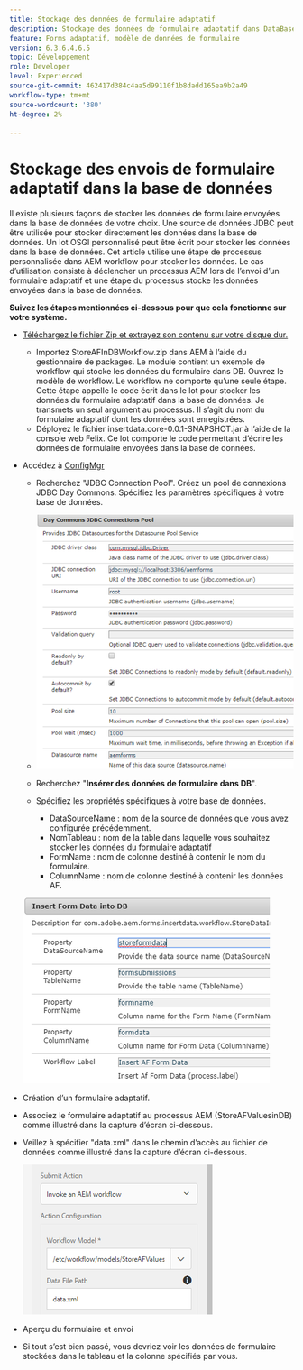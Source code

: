 ```yaml
---
title: Stockage des données de formulaire adaptatif
description: Stockage des données de formulaire adaptatif dans DataBase dans le cadre de votre processus AEM
feature: Forms adaptatif, modèle de données de formulaire
version: 6.3,6.4,6.5
topic: Développement
role: Developer
level: Experienced
source-git-commit: 462417d384c4aa5d99110f1b8dadd165ea9b2a49
workflow-type: tm+mt
source-wordcount: '380'
ht-degree: 2%

---
```



# Stockage des envois de formulaire adaptatif dans la base de données

Il existe plusieurs façons de stocker les données de formulaire envoyées dans la base de données de votre choix. Une source de données JDBC peut être utilisée pour stocker directement les données dans la base de données. Un lot OSGI personnalisé peut être écrit pour stocker les données dans la base de données. Cet article utilise une étape de processus personnalisée dans AEM workflow pour stocker les données.
Le cas d’utilisation consiste à déclencher un processus AEM lors de l’envoi d’un formulaire adaptatif et une étape du processus stocke les données envoyées dans la base de données.

**Suivez les étapes mentionnées ci-dessous pour que cela fonctionne sur votre système.**

* [Téléchargez le fichier Zip et extrayez son contenu sur votre disque dur.](assets/storeafdataindb.zip)

   * Importez StoreAFInDBWorkflow.zip dans AEM à l’aide du gestionnaire de packages. Le module contient un exemple de workflow qui stocke les données du formulaire dans DB. Ouvrez le modèle de workflow. Le workflow ne comporte qu’une seule étape. Cette étape appelle le code écrit dans le lot pour stocker les données du formulaire adaptatif dans la base de données. Je transmets un seul argument au processus. Il s’agit du nom du formulaire adaptatif dont les données sont enregistrées.
   * Déployez le fichier insertdata.core-0.0.1-SNAPSHOT.jar à l’aide de la console web Felix. Ce lot comporte le code permettant d’écrire les données de formulaire envoyées dans la base de données.

* Accédez à [ConfigMgr](http://localhost:4502/system/console/configMgr)

   * Recherchez &quot;JDBC Connection Pool&quot;. Créez un pool de connexions JDBC Day Commons. Spécifiez les paramètres spécifiques à votre base de données.

   * ![pool de connexions jdbc](assets/jdbc-connection-pool.png)
   * Recherchez &quot;**Insérer des données de formulaire dans DB**&quot;.
   * Spécifiez les propriétés spécifiques à votre base de données.
      * DataSourceName : nom de la source de données que vous avez configurée précédemment.
      * NomTableau : nom de la table dans laquelle vous souhaitez stocker les données du formulaire adaptatif
      * FormName : nom de colonne destiné à contenir le nom du formulaire.
      * ColumnName : nom de colonne destiné à contenir les données AF.

   ![insertdata](assets/insertdata.PNG)

* Création d’un formulaire adaptatif.

* Associez le formulaire adaptatif au processus AEM (StoreAFValuesinDB) comme illustré dans la capture d’écran ci-dessous.

* Veillez à spécifier &quot;data.xml&quot; dans le chemin d’accès au fichier de données comme illustré dans la capture d’écran ci-dessous.

   ![envoi](assets/submissionafforms.png)

* Aperçu du formulaire et envoi

* Si tout s’est bien passé, vous devriez voir les données de formulaire stockées dans le tableau et la colonne spécifiés par vous.



